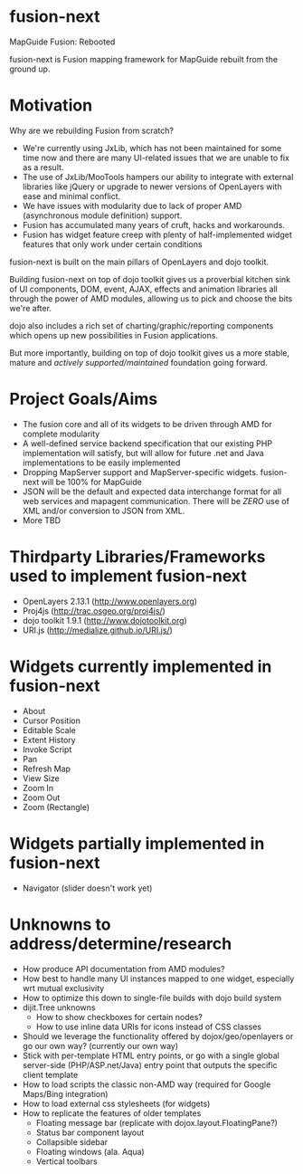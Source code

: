 fusion-next
===========

MapGuide Fusion: Rebooted

fusion-next is Fusion mapping framework for MapGuide rebuilt from the ground up.

Motivation
==========

Why are we rebuilding Fusion from scratch?

 * We're currently using JxLib, which has not been maintained for some time now and there are many UI-related issues that we are unable to fix as a result.
 * The use of JxLib/MooTools hampers our ability to integrate with external libraries like jQuery or upgrade to newer versions of OpenLayers with ease and minimal conflict.
 * We have issues with modularity due to lack of proper AMD (asynchronous module definition) support.
 * Fusion has accumulated many years of cruft, hacks and workarounds.
 * Fusion has widget feature creep with plenty of half-implemented widget features that only work under certain conditions

fusion-next is built on the main pillars of OpenLayers and dojo toolkit.

Building fusion-next on top of dojo toolkit gives us a proverbial kitchen sink of UI components, DOM, event, AJAX, effects and animation libraries all through the power of AMD modules, allowing us to pick and choose the bits we're after.

dojo also includes a rich set of charting/graphic/reporting components which opens up new possibilities in Fusion applications.

But more importantly, building on top of dojo toolkit gives us a more stable, mature and *actively supported/maintained* foundation going forward.

Project Goals/Aims
==================

 * The fusion core and all of its widgets to be driven through AMD for complete modularity
 * A well-defined service backend specification that our existing PHP implementation will satisfy, but will allow for future .net and Java implementations to be easily implemented
 * Dropping MapServer support and MapServer-specific widgets. fusion-next will be 100% for MapGuide
 * JSON will be the default and expected data interchange format for all web services and mapagent communication. There will be _ZERO_ use of XML and/or conversion to JSON from XML.
 * More TBD

Thirdparty Libraries/Frameworks used to implement fusion-next
=============================================================

 * OpenLayers 2.13.1 (http://www.openlayers.org)
 * Proj4js (http://trac.osgeo.org/proj4js/)
 * dojo toolkit 1.9.1 (http://www.dojotoolkit.org)
 * URI.js (http://medialize.github.io/URI.js/)

Widgets currently implemented in fusion-next
============================================

 * About
 * Cursor Position
 * Editable Scale
 * Extent History
 * Invoke Script
 * Pan
 * Refresh Map
 * View Size
 * Zoom In
 * Zoom Out
 * Zoom (Rectangle)

Widgets partially implemented in fusion-next
============================================

 * Navigator (slider doesn't work yet)

Unknowns to address/determine/research
======================================

 * How produce API documentation from AMD modules?
 * How best to handle many UI instances mapped to one widget, especially wrt mutual exclusivity
 * How to optimize this down to single-file builds with dojo build system
 * dijit.Tree unknowns
    * How to show checkboxes for certain nodes?
    * How to use inline data URIs for icons instead of CSS classes
 * Should we leverage the functionality offered by dojox/geo/openlayers or go our own way? (currently our own way)
 * Stick with per-template HTML entry points, or go with a single global server-side (PHP/ASP.net/Java) entry point that outputs the specific client template
 * How to load scripts the classic non-AMD way (required for Google Maps/Bing integration)
 * How to load external css stylesheets (for widgets)
 * How to replicate the features of older templates
    * Floating message bar (replicate with dojox.layout.FloatingPane?)
    * Status bar component layout
    * Collapsible sidebar
    * Floating windows (ala. Aqua)
    * Vertical toolbars